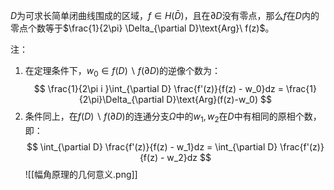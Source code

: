 
$D$为可求长简单闭曲线围成的区域，$f\in H(\bar D)$，且在$\partial D$没有零点，那么$f$在$D$内的零点个数等于$\frac{1}{2\pi} \Delta_{\partial D}\text{Arg}\ f(z)$。

注：
1. 在定理条件下，$w_0\in f(D)\backslash f(\partial D)$的逆像个数为：
$$
\frac{1}{2\pi i }\int_{\partial D} \frac{f'(z)}{f(z) - w_0}dz = \frac{1}{2\pi}\Delta_{\partial D}\text{Arg}(f(z)-w_0)
$$
2. 条件同上，在$f(D)\backslash f(\partial D)$的连通分支$\Omega$中的$w_1, w_2$在$D$中有相同的原相个数，即：
$$
\int_{\partial D} \frac{f'(z)}{f(z) - w_1}dz = \int_{\partial D} \frac{f'(z)}{f(z) - w_2}dz
$$
![[幅角原理的几何意义.png]]
